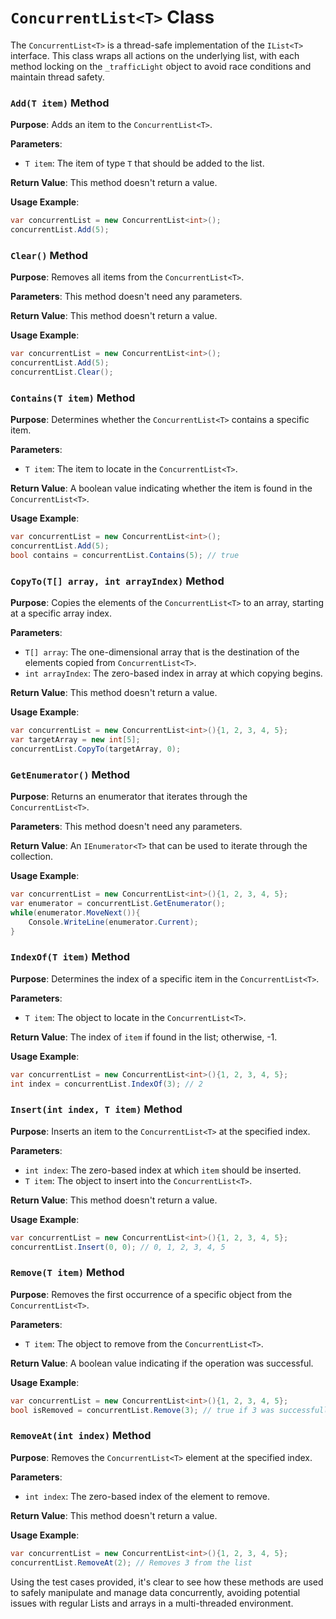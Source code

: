 # `ConcurrentList<T>` Class

The `ConcurrentList<T>` is a thread-safe implementation of the `IList<T>` interface. This class wraps all actions on the underlying list, with each method locking on the `_trafficLight` object to avoid race conditions and maintain thread safety.

### `Add(T item)` Method

**Purpose**: Adds an item to the `ConcurrentList<T>`.

**Parameters**:
- `T item`: The item of type `T` that should be added to the list.

**Return Value**: This method doesn't return a value.

**Usage Example**:

```csharp
var concurrentList = new ConcurrentList<int>();
concurrentList.Add(5);
```

### `Clear()` Method

**Purpose**: Removes all items from the `ConcurrentList<T>`.

**Parameters**: This method doesn't need any parameters.

**Return Value**: This method doesn't return a value.

**Usage Example**:

```csharp 
var concurrentList = new ConcurrentList<int>();
concurrentList.Add(5);
concurrentList.Clear();
```

### `Contains(T item)` Method

**Purpose**: Determines whether the `ConcurrentList<T>` contains a specific item.

**Parameters**:
- `T item`: The item to locate in the `ConcurrentList<T>`.

**Return Value**: A boolean value indicating whether the item is found in the `ConcurrentList<T>`.

**Usage Example**:

```csharp 
var concurrentList = new ConcurrentList<int>();
concurrentList.Add(5);
bool contains = concurrentList.Contains(5); // true
```

### `CopyTo(T[] array, int arrayIndex)` Method

**Purpose**: Copies the elements of the `ConcurrentList<T>` to an array, starting at a specific array index.

**Parameters**:
- `T[] array`: The one-dimensional array that is the destination of the elements copied from `ConcurrentList<T>`.
- `int arrayIndex`: The zero-based index in array at which copying begins.

**Return Value**: This method doesn't return a value.

**Usage Example**:

```csharp 
var concurrentList = new ConcurrentList<int>(){1, 2, 3, 4, 5};
var targetArray = new int[5];
concurrentList.CopyTo(targetArray, 0);
```

### `GetEnumerator()` Method

**Purpose**: Returns an enumerator that iterates through the `ConcurrentList<T>`.

**Parameters**: This method doesn't need any parameters.

**Return Value**: An `IEnumerator<T>` that can be used to iterate through the collection.

**Usage Example**:

```csharp 
var concurrentList = new ConcurrentList<int>(){1, 2, 3, 4, 5};
var enumerator = concurrentList.GetEnumerator();
while(enumerator.MoveNext()){
    Console.WriteLine(enumerator.Current);
}
```
### `IndexOf(T item)` Method

**Purpose**: Determines the index of a specific item in the `ConcurrentList<T>`.

**Parameters**:
- `T item`: The object to locate in the `ConcurrentList<T>`.

**Return Value**: The index of `item` if found in the list; otherwise, -1.

**Usage Example**:

```csharp 
var concurrentList = new ConcurrentList<int>(){1, 2, 3, 4, 5};
int index = concurrentList.IndexOf(3); // 2
```

### `Insert(int index, T item)` Method

**Purpose**: Inserts an item to the `ConcurrentList<T>` at the specified index.

**Parameters**:
- `int index`: The zero-based index at which `item` should be inserted.
- `T item`: The object to insert into the `ConcurrentList<T>`.

**Return Value**: This method doesn't return a value.

**Usage Example**:

```csharp 
var concurrentList = new ConcurrentList<int>(){1, 2, 3, 4, 5};
concurrentList.Insert(0, 0); // 0, 1, 2, 3, 4, 5
```

### `Remove(T item)` Method

**Purpose**: Removes the first occurrence of a specific object from the `ConcurrentList<T>`.

**Parameters**:
- `T item`: The object to remove from the `ConcurrentList<T>`.

**Return Value**: A boolean value indicating if the operation was successful.

**Usage Example**:

```csharp 
var concurrentList = new ConcurrentList<int>(){1, 2, 3, 4, 5};
bool isRemoved = concurrentList.Remove(3); // true if 3 was successfully removed
``` 

### `RemoveAt(int index)` Method

**Purpose**: Removes the `ConcurrentList<T>` element at the specified index.

**Parameters**:
- `int index`: The zero-based index of the element to remove.

**Return Value**: This method doesn't return a value.

**Usage Example**:

```csharp 
var concurrentList = new ConcurrentList<int>(){1, 2, 3, 4, 5};
concurrentList.RemoveAt(2); // Removes 3 from the list
```

Using the test cases provided, it's clear to see how these methods are used to safely manipulate and manage data concurrently, avoiding potential issues with regular Lists and arrays in a multi-threaded environment.